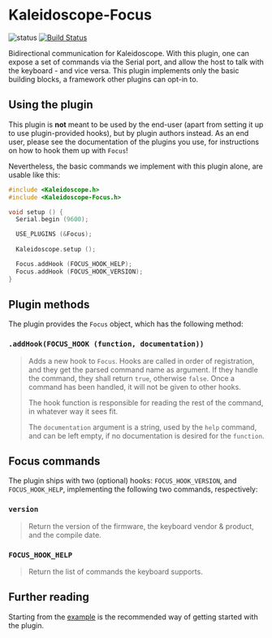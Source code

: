 # Kaleidoscope-Focus

![status][st:experimental] [![Build Status][travis:image]][travis:status]

 [travis:image]: https://travis-ci.org/keyboardio/Kaleidoscope-Focus.svg?branch=master
 [travis:status]: https://travis-ci.org/keyboardio/Kaleidoscope-Focus

 [st:stable]: https://img.shields.io/badge/stable-✔-black.svg?style=flat&colorA=44cc11&colorB=494e52
 [st:broken]: https://img.shields.io/badge/broken-X-black.svg?style=flat&colorA=e05d44&colorB=494e52
 [st:experimental]: https://img.shields.io/badge/experimental----black.svg?style=flat&colorA=dfb317&colorB=494e52

Bidirectional communication for Kaleidoscope. With this plugin, one can expose a
set of commands via the Serial port, and allow the host to talk with the
keyboard - and vice versa. This plugin implements only the basic building
blocks, a framework other plugins can opt-in to.

## Using the plugin

This plugin is **not** meant to be used by the end-user (apart from setting it
up to use plugin-provided hooks), but by plugin authors instead. As an end user,
please see the documentation of the plugins you use, for instructions on how to
hook them up with `Focus`!

Nevertheless, the basic commands we implement with this plugin alone, are usable
like this:

```c++
#include <Kaleidoscope.h>
#include <Kaleidoscope-Focus.h>

void setup () {
  Serial.begin (9600);

  USE_PLUGINS (&Focus);
  
  Kaleidoscope.setup ();

  Focus.addHook (FOCUS_HOOK_HELP);
  Focus.addHook (FOCUS_HOOK_VERSION);
}
```

## Plugin methods

The plugin provides the `Focus` object, which has the following method:

### `.addHook(FOCUS_HOOK (function, documentation))`

> Adds a new hook to `Focus`. Hooks are called in order of registration, and
> they get the parsed command name as argument. If they handle the command, they
> shall return `true`, otherwise `false`. Once a command has been handled, it
> will not be given to other hooks.
>
> The hook function is responsible for reading the rest of the command, in
> whatever way it sees fit.
>
> The `documentation` argument is a string, used by the `help` command, and can
> be left empty, if no documentation is desired for the `function`.

## Focus commands

The plugin ships with two (optional) hooks: `FOCUS_HOOK_VERSION`, and
`FOCUS_HOOK_HELP`, implementing the following two commands, respectively:

### `version`

> Return the version of the firmware, the keyboard vendor & product, and the
> compile date.

### `FOCUS_HOOK_HELP`

> Return the list of commands the keyboard supports.

## Further reading

Starting from the [example][plugin:example] is the recommended way of getting
started with the plugin.

  [plugin:example]: https://github.com/keyboardio/Kaleidoscope-Focus/blob/master/examples/Focus/Focus.ino
